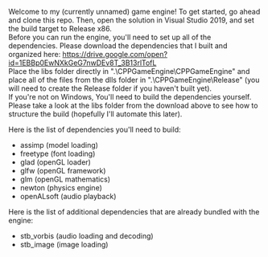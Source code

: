Welcome to my (currently unnamed) game engine! To get started, go ahead and clone this repo. Then, open the solution in Visual Studio 2019, and set the build target to Release x86.  
Before you can run the engine, you'll need to set up all of the dependencies. Please download the dependencies that I built and organized here: https://drive.google.com/open?id=1EBBp0EwNXkGeG7nwDEv8T_3B13rlTofL  
Place the libs folder directly in ".\CPPGameEngine\CPPGameEngine" and place all of the files from the dlls folder in ".\CPPGameEngine\Release" (you will need to create the Release folder if you haven't built yet).  
If you're not on Windows, You'll need to build the dependencies yourself. Please take a look at the libs folder from the download above to see how to structure the build (hopefully I'll automate this later).  

Here is the list of dependencies you'll need to build:
- assimp (model loading)
- freetype (font loading)
- glad (openGL loader)
- glfw (openGL framework)
- glm (openGL mathematics)
- newton (physics engine)
- openALsoft (audio playback)  

Here is the list of additional dependencies that are already bundled with the engine:
- stb_vorbis (audio loading and decoding)
- stb_image (image loading)  